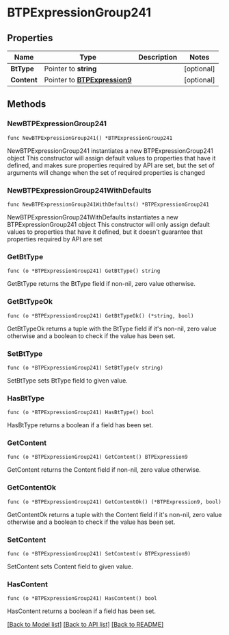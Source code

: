 # BTPExpressionGroup241

## Properties

Name | Type | Description | Notes
------------ | ------------- | ------------- | -------------
**BtType** | Pointer to **string** |  | [optional] 
**Content** | Pointer to [**BTPExpression9**](BTPExpression9.md) |  | [optional] 

## Methods

### NewBTPExpressionGroup241

`func NewBTPExpressionGroup241() *BTPExpressionGroup241`

NewBTPExpressionGroup241 instantiates a new BTPExpressionGroup241 object
This constructor will assign default values to properties that have it defined,
and makes sure properties required by API are set, but the set of arguments
will change when the set of required properties is changed

### NewBTPExpressionGroup241WithDefaults

`func NewBTPExpressionGroup241WithDefaults() *BTPExpressionGroup241`

NewBTPExpressionGroup241WithDefaults instantiates a new BTPExpressionGroup241 object
This constructor will only assign default values to properties that have it defined,
but it doesn't guarantee that properties required by API are set

### GetBtType

`func (o *BTPExpressionGroup241) GetBtType() string`

GetBtType returns the BtType field if non-nil, zero value otherwise.

### GetBtTypeOk

`func (o *BTPExpressionGroup241) GetBtTypeOk() (*string, bool)`

GetBtTypeOk returns a tuple with the BtType field if it's non-nil, zero value otherwise
and a boolean to check if the value has been set.

### SetBtType

`func (o *BTPExpressionGroup241) SetBtType(v string)`

SetBtType sets BtType field to given value.

### HasBtType

`func (o *BTPExpressionGroup241) HasBtType() bool`

HasBtType returns a boolean if a field has been set.

### GetContent

`func (o *BTPExpressionGroup241) GetContent() BTPExpression9`

GetContent returns the Content field if non-nil, zero value otherwise.

### GetContentOk

`func (o *BTPExpressionGroup241) GetContentOk() (*BTPExpression9, bool)`

GetContentOk returns a tuple with the Content field if it's non-nil, zero value otherwise
and a boolean to check if the value has been set.

### SetContent

`func (o *BTPExpressionGroup241) SetContent(v BTPExpression9)`

SetContent sets Content field to given value.

### HasContent

`func (o *BTPExpressionGroup241) HasContent() bool`

HasContent returns a boolean if a field has been set.


[[Back to Model list]](../README.md#documentation-for-models) [[Back to API list]](../README.md#documentation-for-api-endpoints) [[Back to README]](../README.md)


